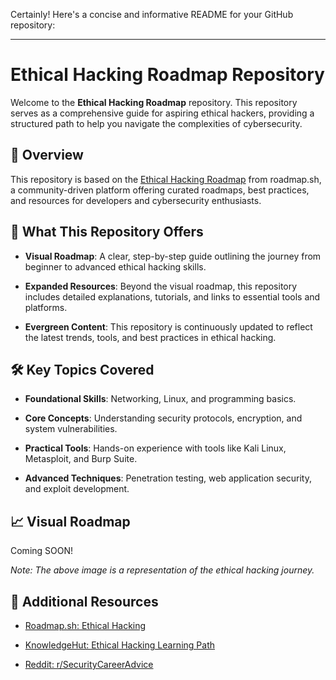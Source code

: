 Certainly! Here's a concise and informative README for your GitHub repository:

---

# Ethical Hacking Roadmap Repository

Welcome to the **Ethical Hacking Roadmap** repository. This repository serves as a comprehensive guide for aspiring ethical hackers, providing a structured path to help you navigate the complexities of cybersecurity.

## 📌 Overview

This repository is based on the [Ethical Hacking Roadmap](https://roadmap.sh/r/ethical-hacking-yyvh9) from roadmap.sh, a community-driven platform offering curated roadmaps, best practices, and resources for developers and cybersecurity enthusiasts.

## 🧭 What This Repository Offers

* **Visual Roadmap**: A clear, step-by-step guide outlining the journey from beginner to advanced ethical hacking skills.

* **Expanded Resources**: Beyond the visual roadmap, this repository includes detailed explanations, tutorials, and links to essential tools and platforms.

* **Evergreen Content**: This repository is continuously updated to reflect the latest trends, tools, and best practices in ethical hacking.

## 🛠️ Key Topics Covered

* **Foundational Skills**: Networking, Linux, and programming basics.

* **Core Concepts**: Understanding security protocols, encryption, and system vulnerabilities.

* **Practical Tools**: Hands-on experience with tools like Kali Linux, Metasploit, and Burp Suite.

* **Advanced Techniques**: Penetration testing, web application security, and exploit development.

## 📈 Visual Roadmap

Coming SOON!

*Note: The above image is a representation of the ethical hacking journey.*

## 🔗 Additional Resources

* [Roadmap.sh: Ethical Hacking](https://roadmap.sh/r/ethical-hacking-yyvh9)

* [KnowledgeHut: Ethical Hacking Learning Path](https://www.knowledgehut.com/blog/security/ethical-hacking-learning-path)

* [Reddit: r/SecurityCareerAdvice](https://www.reddit.com/r/SecurityCareerAdvice/comments/1jopxyh/ethical_hacking_roadmap/)

